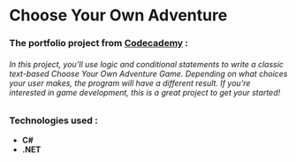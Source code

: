 # Choose Your Own Adventure

### The portfolio project from [Codecademy](http://codecademy.com) :
###### In this project, you’ll use logic and conditional statements to write a classic text-based Choose Your Own Adventure Game. Depending on what choices your user makes, the program will have a different result. If you’re interested in game development, this is a great project to get your started!


### Technologies used :
* **C#**
* **.NET**
